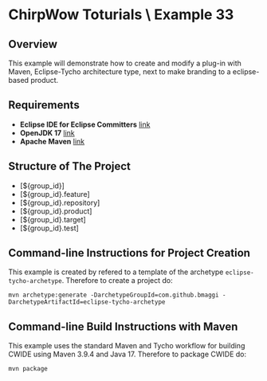 # ChirpWow Toturials \ Example 33

## Overview
This example will demonstrate how to create and modify a plug-in with Maven,
Eclipse-Tycho architecture type, next to make branding to a eclipse-based product.

## Requirements
* **Eclipse IDE for Eclipse Committers** [link](https://www.eclipse.org/downloads/)
* **OpenJDK 17** [link](https://adoptium.net/)
* **Apache Maven** [link](https://maven.apache.org/)

## Structure of The Project
* [${group_id}]
* [${group_id}.feature]
* [${group_id}.repository]
* [${group_id}.product]
* [${group_id}.target]
* [${group_id}.test]

## Command-line Instructions for Project Creation

This example is created by refered to a template of the archetype `eclipse-tycho-archetype`.
Therefore to create a project do:
```
mvn archetype:generate -DarchetypeGroupId=com.github.bmaggi -DarchetypeArtifactId=eclipse-tycho-archetype
```

## Command-line Build Instructions with Maven

This example uses the standard Maven and Tycho workflow for building CWIDE using Maven 3.9.4 and Java 17.
Therefore to package CWIDE do:
```
mvn package
```
